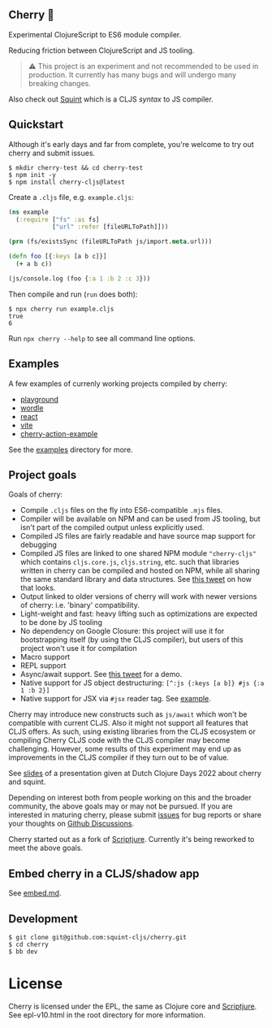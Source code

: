 ## Cherry :cherries:

Experimental ClojureScript to ES6 module compiler.

Reducing friction between ClojureScript and JS tooling.

> :warning: This project is an experiment and not recommended to be used in
> production. It currently has many bugs and will undergo many breaking changes.

Also check out [Squint](https://github.com/squint-cljs/squint) which
is a CLJS _syntax_ to JS compiler.

## Quickstart

Although it's early days and far from complete, you're welcome to try out cherry and submit issues.

``` shell
$ mkdir cherry-test && cd cherry-test
$ npm init -y
$ npm install cherry-cljs@latest
```

Create a `.cljs` file, e.g. `example.cljs`:

``` clojure
(ns example
  (:require ["fs" :as fs]
            ["url" :refer [fileURLToPath]]))

(prn (fs/existsSync (fileURLToPath js/import.meta.url)))

(defn foo [{:keys [a b c]}]
  (+ a b c))

(js/console.log (foo {:a 1 :b 2 :c 3}))
```

Then compile and run (`run` does both):

```
$ npx cherry run example.cljs
true
6
```

Run `npx cherry --help` to see all command line options.

## Examples

A few examples of currenly working projects compiled by cherry:

- [playground](https://squint-cljs.github.io/cherry/)
- [wordle](https://squint-cljs.github.io/cherry/examples/wordle/index.html)
- [react](https://squint-cljs.github.io/cherry/examples/react/index.html)
- [vite](examples/vite)
- [cherry-action-example](https://github.com/borkdude/cherry-action-example)

See the [examples](examples) directory for more.

## Project goals

Goals of cherry:

- Compile `.cljs` files on the fly into ES6-compatible `.mjs` files.
- Compiler will be available on NPM and can be used from JS tooling, but isn't
  part of the compiled output unless explicitly used.
- Compiled JS files are fairly readable and have source map support for
  debugging
- Compiled JS files are linked to one shared NPM module `"cherry-cljs"` which
  contains `cljs.core.js`, `cljs.string`, etc.  such that libraries written in
  cherry can be compiled and hosted on NPM, while all sharing the same
  standard library and data structures. See [this
  tweet](https://twitter.com/borkdude/status/1549830159326404616) on how that
  looks.
- Output linked to older versions of cherry will work with newer
  versions of cherry: i.e. 'binary' compatibility.
- Light-weight and fast: heavy lifting such as optimizations are expected to be
  done by JS tooling
- No dependency on Google Closure: this project will use it for bootstrapping
  itself (by using the CLJS compiler), but users of this project won't use it for compilation
- Macro support
- REPL support
- Async/await support. See [this tweet](https://twitter.com/borkdude/status/1549843802604638209) for a demo.
- Native support for JS object destructuring: `[^:js {:keys [a b]} #js {:a 1 :b 2}]`
- Native support for JSX via `#jsx` reader tag. See [example](https://github.com/squint-cljs/cherry/blob/main/examples/jsx/pages/component.cljs).

Cherry may introduce new constructs such as `js/await` which won't be compatible
with current CLJS. Also it might not support all features that CLJS offers. As
such, using existing libraries from the CLJS ecosystem or compiling Cherry CLJS
code with the CLJS compiler may become challenging. However, some results of
this experiment may end up as improvements in the CLJS compiler if they turn out
to be of value.

See [slides](https://www.dropbox.com/s/955jgzy6hgpx67r/dcd2022-cljs-reimagined.pdf?dl=0) of a presentation given at Dutch Clojure Days 2022 about cherry and squint.

Depending on interest both from people working on this and the broader
community, the above goals may or may not be pursued. If you are interested in
maturing cherry, please submit
[issues](https://github.com/squint-cljs/cherry/issues) for bug reports or share
your thoughts on [Github
Discussions](https://github.com/squint-cljs/cherry/discussions).

Cherry started out as a fork of
[Scriptjure](https://github.com/arohner/scriptjure). Currently it's being
reworked to meet the above goals.

<!-- ## Funding -->

<!-- This project is developed with the following partners, either by funding time -->
<!-- and/or money: -->

<!-- - [Nextjournal](https://nextjournal.com/) -->
<!-- - The main author's [Github Sponsors](https://github.com/sponsors/borkdude) -->

## Embed cherry in a CLJS/shadow app

See [embed.md](doc/embed.md).

## Development

``` shell
$ git clone git@github.com:squint-cljs/cherry.git
$ cd cherry
$ bb dev
```

License
=======
Cherry is licensed under the EPL, the same as Clojure core and [Scriptjure](https://github.com/arohner/scriptjure). See epl-v10.html in the root directory for more information.
